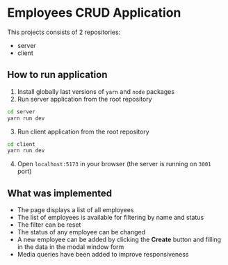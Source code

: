 # Employees CRUD Application

This projects consists of 2 repositories:

- server
- client

## How to run application

1. Install globally last versions of `yarn` and `node` packages
2. Run server application from the root repository

```bash
cd server
yarn run dev
```
3. Run client application from the root repository

```bash
cd client
yarn run dev
```

4. Open `localhost:5173` in your browser (the server is running on `3001` port)

## What was implemented

- The page displays a list of all employees
- The list of employees is available for filtering by name and status
- The filter can be reset
- The status of any employee can be changed
- A new employee can be added by clicking the **Create** button and filling in the data in the modal window form
- Media queries have been added to improve responsiveness